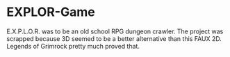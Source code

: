 EXPLOR-Game
===========

E.X.P.L.O.R. was to be an old school RPG dungeon crawler. The project was
scrapped because 3D seemed to be a better alternative than this FAUX 2D.
Legends of Grimrock pretty much proved that.